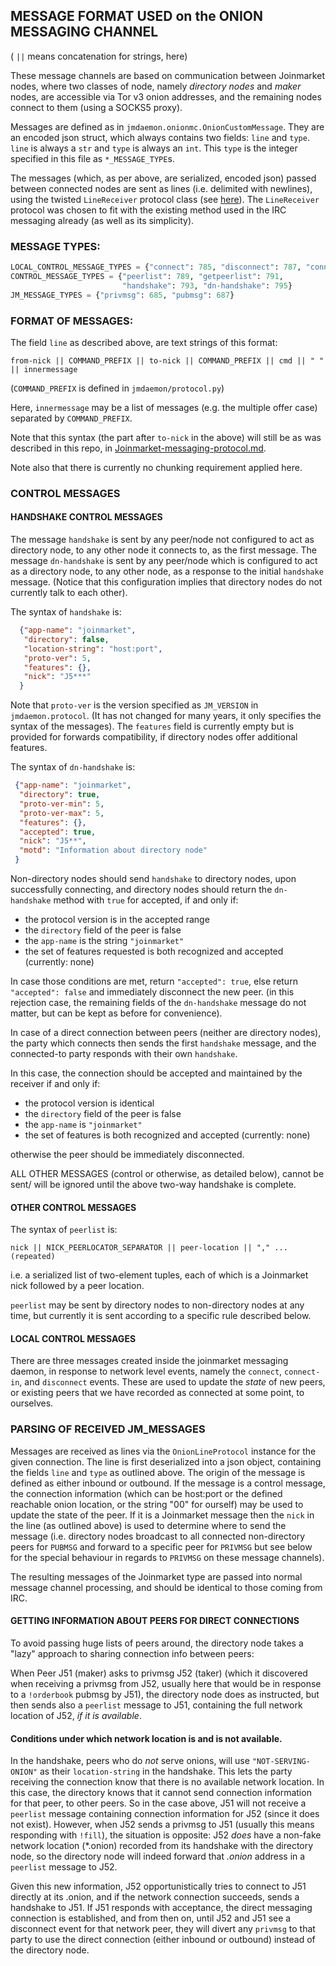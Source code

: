 ## MESSAGE FORMAT USED on the ONION MESSAGING CHANNEL

( `||` means concatenation for strings, here)

These message channels are based on communication between Joinmarket nodes, where two classes of node, namely *directory nodes* and *maker* nodes, are accessible via Tor v3 onion addresses, and the remaining nodes connect to them (using a SOCKS5 proxy).

Messages are defined as in `jmdaemon.onionmc.OnionCustomMessage`. They are an encoded json struct, which always contains two fields: `line` and `type`. `line` is always a `str` and `type` is always an `int`. This `type` is the integer specified in this file as `*_MESSAGE_TYPE`s.

The messages (which, as per above, are serialized, encoded json) passed between connected nodes are sent as lines (i.e. delimited with newlines), using the twisted `LineReceiver` protocol class (see [here](https://twistedmatrix.com/documents/current/api/twisted.protocols.basic.LineReceiver.html)). The `LineReceiver` protocol was chosen to fit with the existing method used in the IRC messaging already (as well as its simplicity).

### MESSAGE TYPES:

```python
LOCAL_CONTROL_MESSAGE_TYPES = {"connect": 785, "disconnect": 787, "connect-in": 797}
CONTROL_MESSAGE_TYPES = {"peerlist": 789, "getpeerlist": 791,
                         "handshake": 793, "dn-handshake": 795}
JM_MESSAGE_TYPES = {"privmsg": 685, "pubmsg": 687}
```

### FORMAT OF MESSAGES:

The field `line` as described above, are text strings of this format:

```
from-nick || COMMAND_PREFIX || to-nick || COMMAND_PREFIX || cmd || " " || innermessage
```

(`COMMAND_PREFIX` is defined in `jmdaemon/protocol.py`)

Here, `innermessage` may be a list of messages (e.g. the multiple offer case) separated by `COMMAND_PREFIX`.

Note that this syntax (the part after `to-nick` in the above) will still be as was described in this repo, in [Joinmarket-messaging-protocol.md](https://github.com/JoinMarket-Org/JoinMarket-Docs/blob/master/Joinmarket-messaging-protocol.md#joinmarket-messaging-protocol).

Note also that there is currently no chunking requirement applied here.

### CONTROL MESSAGES

#### HANDSHAKE CONTROL MESSAGES

The message `handshake` is sent by any peer/node not configured to act as
directory node, to any other node it connects to, as the first message.
The message `dn-handshake` is sent by any peer/node which is configured to
act as a directory node, to any other node, as a response to the initial
`handshake` message.
(Notice that this configuration implies that directory nodes do not currently
talk to each other).

The syntax of `handshake` is:

```json
  {"app-name": "joinmarket",
   "directory": false,
   "location-string": "host:port",
   "proto-ver": 5,
   "features": {},
   "nick": "J5***"
  }
```

Note that `proto-ver` is the version specified as `JM_VERSION` in `jmdaemon.protocol`.
(It has not changed for many years, it only specifies the syntax of the messages).
The `features` field is currently empty but is provided for forwards compatibility, if directory nodes offer additional features.

The syntax of `dn-handshake` is:

```json
 {"app-name": "joinmarket",
  "directory": true,
  "proto-ver-min": 5,
  "proto-ver-max": 5,
  "features": {},
  "accepted": true,
  "nick": "J5**",
  "motd": "Information about directory node"
 }
```

 Non-directory nodes should send `handshake` to directory nodes, upon successfully connecting, and directory nodes should return the `dn-handshake` method with `true`
 for accepted, if and only if:
 * the protocol version is in the accepted range
 * the `directory` field of the peer is false
 * the `app-name` is the string `"joinmarket"`
 * the set of features requested is both recognized and accepted (currently: none)

 In case those conditions are met, return `"accepted": true`, else return
 `"accepted": false` and immediately disconnect the new peer.
 (in this rejection case, the remaining fields of the `dn-handshake` message do
 not matter, but can be kept as before for convenience).

In case of a direct connection between peers (neither are directory nodes),
the party which connects then sends the first `handshake` message, and the
connected-to party responds with their own `handshake`.

In this case, the connection should be accepted and maintained by the receiver
if and only if:
* the protocol version is identical
* the `directory` field of the peer is false
* the `app-name` is `"joinmarket"`
* the set of features is both recognized and accepted (currently: none)

otherwise the peer should be immediately disconnected.

ALL OTHER MESSAGES (control or otherwise, as detailed below), cannot be sent/
will be ignored until the above two-way handshake is complete.

#### OTHER CONTROL MESSAGES

The syntax of `peerlist` is:

```
nick || NICK_PEERLOCATOR_SEPARATOR || peer-location || "," ... (repeated)
```

i.e. a serialized list of two-element tuples, each of which is a Joinmarket nick
followed by a peer location.

`peerlist` may be sent by directory nodes to non-directory nodes at any time,
but currently it is sent according to a specific rule described below.

#### LOCAL CONTROL MESSAGES

There are three messages created inside the joinmarket messaging daemon, in response to network level events, namely the `connect`, `connect-in`, and `disconnect` events. These are used to update the *state* of new peers, or existing peers that we have recorded as connected at some point, to ourselves.


### PARSING OF RECEIVED JM_MESSAGES

Messages are received as lines via the `OnionLineProtocol` instance for the given connection.
The line is first deserialized into a json object, containing the fields `line` and `type` as outlined above.
The origin of the message is defined as either inbound or outbound. If the message is a control message, the connection information (which can be host:port or the defined reachable onion location, or the string "00" for ourself) may be used to update the state of the peer. If it is a Joinmarket message then the `nick` in the line (as outlined above) is used to determine where to send the message (i.e. directory nodes broadcast to all connected non-directory peers for `PUBMSG` and forward to a specific peer for `PRIVMSG` but see below for the special behaviour in regards to `PRIVMSG` on these message channels).

The resulting messages of the Joinmarket type are passed into normal message channel processing, and should be
identical to those coming from IRC.


#### GETTING INFORMATION ABOUT PEERS FOR DIRECT CONNECTIONS

To avoid passing huge lists of peers around, the directory node takes a "lazy" approach to
sharing connection info between peers:

When Peer J51 (maker) asks to privmsg J52 (taker) (which it discovered when receiving a privmsg from J52, usually
here that would be in response to a `!orderbook` pubmsg by J51), the directory node does as instructed,
but then sends also a `peerlist` message to J51, containing the full network location of J52, *if it is available*.

#### Conditions under which network location is and is not available.

In the handshake, peers who do *not* serve onions, will use `"NOT-SERVING-ONION"` as their `location-string` in the handshake. This lets the party receiving the connection know that there is no available network location. In this case, the directory knows that it cannot send connection information for that peer, to other peers. So in the case above, J51 will not receive a `peerlist` message containing connection information for J52 (since it does not exist). However, when J52 sends a privmsg to J51 (usually this means responding with `!fill`), the situation is opposite: J52 *does* have a non-fake network location (*.onion) recorded from its handshake with the directory node, so the directory node will indeed forward that *.onion* address in a `peerlist` message to J52.

Given this new information, J52 opportunistically tries to connect to J51 directly at its .onion, and if the network connection succeeds, sends a handshake to J51. If J51 responds with acceptance, the direct messaging connection is established, and from then on, until J52 and J51 see a disconnect event for that network peer, they will divert any `privmsg` to that party to use the direct connection (either inbound or outbound) instead of the directory node.


